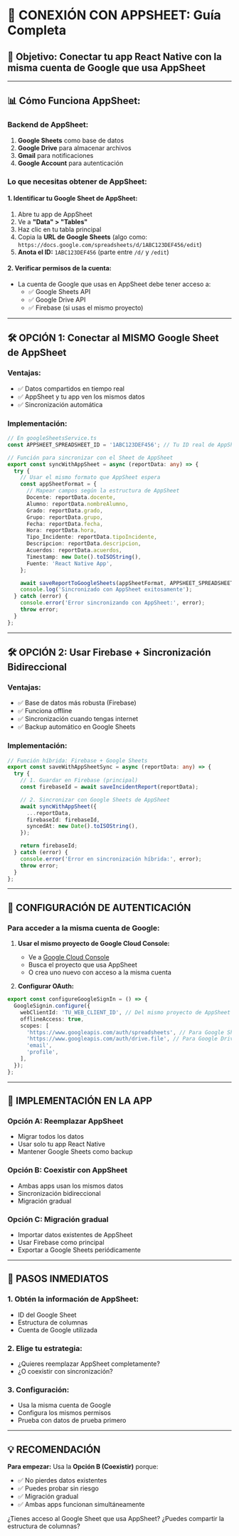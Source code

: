 # 🔗 CONEXIÓN CON APPSHEET: Guía Completa

## 🎯 **Objetivo:** Conectar tu app React Native con la misma cuenta de Google que usa AppSheet

---

## 📊 **Cómo Funciona AppSheet:**

### **Backend de AppSheet:**

1. **Google Sheets** como base de datos
2. **Google Drive** para almacenar archivos
3. **Gmail** para notificaciones
4. **Google Account** para autenticación

### **Lo que necesitas obtener de AppSheet:**

#### **1. Identificar tu Google Sheet de AppSheet:**

1. Abre tu app de AppSheet
2. Ve a **"Data" > "Tables"**
3. Haz clic en tu tabla principal
4. Copia la **URL de Google Sheets** (algo como: `https://docs.google.com/spreadsheets/d/1ABC123DEF456/edit`)
5. **Anota el ID:** `1ABC123DEF456` (parte entre `/d/` y `/edit`)

#### **2. Verificar permisos de la cuenta:**

- La cuenta de Google que usas en AppSheet debe tener acceso a:
  - ✅ Google Sheets API
  - ✅ Google Drive API
  - ✅ Firebase (si usas el mismo proyecto)

---

## 🛠️ **OPCIÓN 1: Conectar al MISMO Google Sheet de AppSheet**

### **Ventajas:**

- ✅ Datos compartidos en tiempo real
- ✅ AppSheet y tu app ven los mismos datos
- ✅ Sincronización automática

### **Implementación:**

```typescript
// En googleSheetsService.ts
const APPSHEET_SPREADSHEET_ID = '1ABC123DEF456'; // Tu ID real de AppSheet

// Función para sincronizar con el Sheet de AppSheet
export const syncWithAppSheet = async (reportData: any) => {
  try {
    // Usar el mismo formato que AppSheet espera
    const appSheetFormat = {
      // Mapear campos según la estructura de AppSheet
      Docente: reportData.docente,
      Alumno: reportData.nombreAlumno,
      Grado: reportData.grado,
      Grupo: reportData.grupo,
      Fecha: reportData.fecha,
      Hora: reportData.hora,
      Tipo_Incidente: reportData.tipoIncidente,
      Descripcion: reportData.descripcion,
      Acuerdos: reportData.acuerdos,
      Timestamp: new Date().toISOString(),
      Fuente: 'React Native App',
    };

    await saveReportToGoogleSheets(appSheetFormat, APPSHEET_SPREADSHEET_ID);
    console.log('Sincronizado con AppSheet exitosamente');
  } catch (error) {
    console.error('Error sincronizando con AppSheet:', error);
    throw error;
  }
};
```

---

## 🛠️ **OPCIÓN 2: Usar Firebase + Sincronización Bidireccional**

### **Ventajas:**

- ✅ Base de datos más robusta (Firebase)
- ✅ Funciona offline
- ✅ Sincronización cuando tengas internet
- ✅ Backup automático en Google Sheets

### **Implementación:**

```typescript
// Función híbrida: Firebase + Google Sheets
export const saveWithAppSheetSync = async (reportData: any) => {
  try {
    // 1. Guardar en Firebase (principal)
    const firebaseId = await saveIncidentReport(reportData);

    // 2. Sincronizar con Google Sheets de AppSheet
    await syncWithAppSheet({
      ...reportData,
      firebaseId: firebaseId,
      syncedAt: new Date().toISOString(),
    });

    return firebaseId;
  } catch (error) {
    console.error('Error en sincronización híbrida:', error);
    throw error;
  }
};
```

---

## 🔐 **CONFIGURACIÓN DE AUTENTICACIÓN**

### **Para acceder a la misma cuenta de Google:**

1. **Usar el mismo proyecto de Google Cloud Console:**

   - Ve a [Google Cloud Console](https://console.cloud.google.com/)
   - Busca el proyecto que usa AppSheet
   - O crea uno nuevo con acceso a la misma cuenta

2. **Configurar OAuth:**

```typescript
export const configureGoogleSignIn = () => {
  GoogleSignin.configure({
    webClientId: 'TU_WEB_CLIENT_ID', // Del mismo proyecto de AppSheet
    offlineAccess: true,
    scopes: [
      'https://www.googleapis.com/auth/spreadsheets', // Para Google Sheets
      'https://www.googleapis.com/auth/drive.file', // Para Google Drive
      'email',
      'profile',
    ],
  });
};
```

---

## 📱 **IMPLEMENTACIÓN EN LA APP**

### **Opción A: Reemplazar AppSheet**

- Migrar todos los datos
- Usar solo tu app React Native
- Mantener Google Sheets como backup

### **Opción B: Coexistir con AppSheet**

- Ambas apps usan los mismos datos
- Sincronización bidireccional
- Migración gradual

### **Opción C: Migración gradual**

- Importar datos existentes de AppSheet
- Usar Firebase como principal
- Exportar a Google Sheets periódicamente

---

## 🎯 **PASOS INMEDIATOS**

### **1. Obtén la información de AppSheet:**

- ID del Google Sheet
- Estructura de columnas
- Cuenta de Google utilizada

### **2. Elige tu estrategia:**

- ¿Quieres reemplazar AppSheet completamente?
- ¿O coexistir con sincronización?

### **3. Configuración:**

- Usa la misma cuenta de Google
- Configura los mismos permisos
- Prueba con datos de prueba primero

---

## 💡 **RECOMENDACIÓN**

**Para empezar:** Usa la **Opción B (Coexistir)** porque:

- ✅ No pierdes datos existentes
- ✅ Puedes probar sin riesgo
- ✅ Migración gradual
- ✅ Ambas apps funcionan simultáneamente

¿Tienes acceso al Google Sheet que usa AppSheet? ¿Puedes compartir la estructura de columnas?
